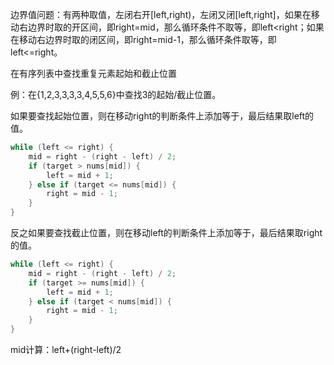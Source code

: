 边界值问题：有两种取值，左闭右开[left,right)，左闭又闭[left,right]，如果在移动右边界时取的开区间，即right=mid，那么循环条件不取等，即left<right；如果在移动右边界时取的闭区间，即right=mid-1，那么循环条件取等，即left<=right。



在有序列表中查找重复元素起始和截止位置

例：在{1,2,3,3,3,3,4,5,5,6}中查找3的起始/截止位置。

如果要查找起始位置，则在移动right的判断条件上添加等于，最后结果取left的值。

```java
while (left <= right) {
    mid = right - (right - left) / 2;
    if (target > nums[mid]) {
        left = mid + 1;
    } else if (target <= nums[mid]) {
        right = mid - 1;
    }
}
```

反之如果要查找截止位置，则在移动left的判断条件上添加等于，最后结果取right的值。

```java
while (left <= right) {
    mid = right - (right - left) / 2;
    if (target >= nums[mid]) {
        left = mid + 1;
    } else if (target < nums[mid]) {
        right = mid - 1;
    }
}
```



mid计算：left+(right-left)/2